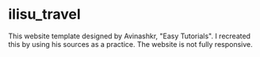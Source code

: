 # ilisu_travel
This website template designed by Avinashkr, "Easy Tutorials". I recreated this by using his sources as a practice. The website is not fully responsive.

